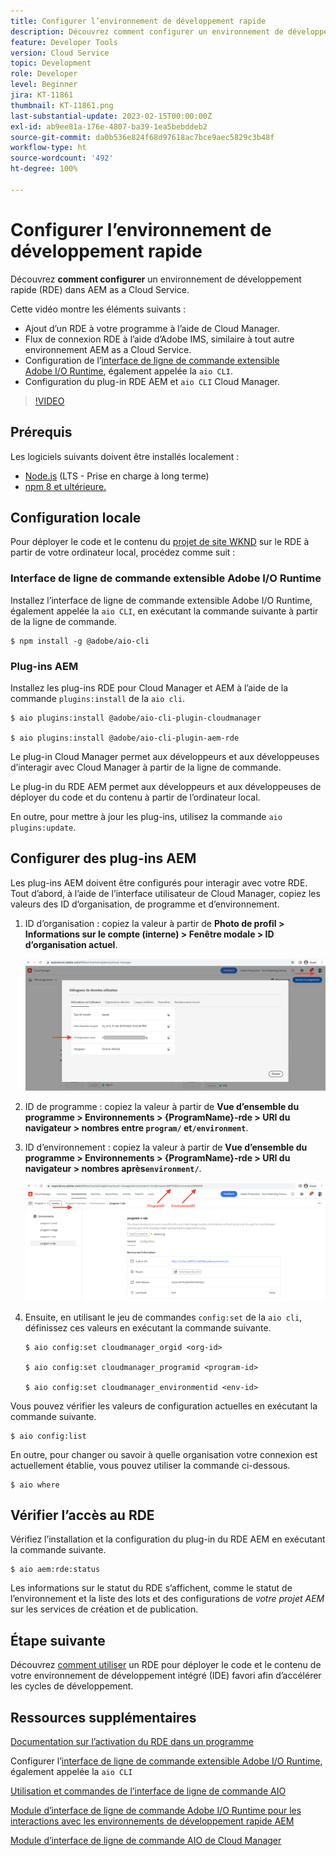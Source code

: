```yaml
---
title: Configurer l’environnement de développement rapide
description: Découvrez comment configurer un environnement de développement rapide pour AEM as a Cloud Service.
feature: Developer Tools
version: Cloud Service
topic: Development
role: Developer
level: Beginner
jira: KT-11861
thumbnail: KT-11861.png
last-substantial-update: 2023-02-15T00:00:00Z
exl-id: ab9ee81a-176e-4807-ba39-1ea5bebddeb2
source-git-commit: da0b536e824f68d97618ac7bce9aec5829c3b48f
workflow-type: ht
source-wordcount: '492'
ht-degree: 100%

---
```


# Configurer l’environnement de développement rapide

Découvrez **comment configurer** un environnement de développement rapide (RDE) dans AEM as a Cloud Service.

Cette vidéo montre les éléments suivants :

- Ajout d’un RDE à votre programme à l’aide de Cloud Manager.
- Flux de connexion RDE à l’aide d’Adobe IMS, similaire à tout autre environnement AEM as a Cloud Service.
- Configuration de l’[interface de ligne de commande extensible Adobe I/O Runtime](https://developer.adobe.com/runtime/docs/guides/tools/cli_install/), également appelée la `aio CLI`.
- Configuration du plug-in RDE AEM et `aio CLI` Cloud Manager.

>[!VIDEO](https://video.tv.adobe.com/v/3415490?quality=12&learn=on)

## Prérequis

Les logiciels suivants doivent être installés localement :

- [Node.js](https://nodejs.org/fr/) (LTS - Prise en charge à long terme)
- [npm 8 et ultérieure.](https://docs.npmjs.com/)

## Configuration locale

Pour déployer le code et le contenu du [projet de site WKND](https://github.com/adobe/aem-guides-wknd#aem-wknd-sites-project) sur le RDE à partir de votre ordinateur local, procédez comme suit :

### Interface de ligne de commande extensible Adobe I/O Runtime

Installez l’interface de ligne de commande extensible Adobe I/O Runtime, également appelée la `aio CLI`, en exécutant la commande suivante à partir de la ligne de commande.

```shell
$ npm install -g @adobe/aio-cli
```

### Plug-ins AEM

Installez les plug-ins RDE pour Cloud Manager et AEM à l’aide de la commande `plugins:install` de la `aio cli`.

```shell
$ aio plugins:install @adobe/aio-cli-plugin-cloudmanager

$ aio plugins:install @adobe/aio-cli-plugin-aem-rde
```

Le plug-in Cloud Manager permet aux développeurs et aux développeuses d’interagir avec Cloud Manager à partir de la ligne de commande.

Le plug-in du RDE AEM permet aux développeurs et aux développeuses de déployer du code et du contenu à partir de l’ordinateur local.

En outre, pour mettre à jour les plug-ins, utilisez la commande `aio plugins:update`.

## Configurer des plug-ins AEM

Les plug-ins AEM doivent être configurés pour interagir avec votre RDE. Tout d’abord, à l’aide de l’interface utilisateur de Cloud Manager, copiez les valeurs des ID d’organisation, de programme et d’environnement.

1. ID d’organisation : copiez la valeur à partir de **Photo de profil > Informations sur le compte (interne) > Fenêtre modale > ID d’organisation actuel**.

   ![Identifiant d’organisation.](./assets/Org-ID.png)

1. ID de programme : copiez la valeur à partir de **Vue d’ensemble du programme > Environnements > {ProgramName}-rde > URI du navigateur > nombres entre `program/` et`/environment`**.

1. ID d’environnement : copiez la valeur à partir de **Vue d’ensemble du programme > Environnements > {ProgramName}-rde > URI du navigateur > nombres après`environment/`**.

   ![ID de programme et d’environnement.](./assets/Program-Environment-Id.png)

1. Ensuite, en utilisant le jeu de commandes `config:set` de la `aio cli`, définissez ces valeurs en exécutant la commande suivante.

   ```shell
   $ aio config:set cloudmanager_orgid <org-id>
   
   $ aio config:set cloudmanager_programid <program-id>
   
   $ aio config:set cloudmanager_environmentid <env-id>
   ```

Vous pouvez vérifier les valeurs de configuration actuelles en exécutant la commande suivante.

```shell
$ aio config:list
```

En outre, pour changer ou savoir à quelle organisation votre connexion est actuellement établie, vous pouvez utiliser la commande ci-dessous.

```shell
$ aio where
```

## Vérifier l’accès au RDE

Vérifiez l’installation et la configuration du plug-in du RDE AEM en exécutant la commande suivante.

```shell
$ aio aem:rde:status
```

Les informations sur le statut du RDE s’affichent, comme le statut de l’environnement et la liste des lots et des configurations de _votre projet AEM_ sur les services de création et de publication.

## Étape suivante

Découvrez [comment utiliser](./how-to-use.md) un RDE pour déployer le code et le contenu de votre environnement de développement intégré (IDE) favori afin d’accélérer les cycles de développement.


## Ressources supplémentaires

[Documentation sur l’activation du RDE dans un programme](https://experienceleague.adobe.com/docs/experience-manager-cloud-service/content/implementing/developing/rapid-development-environments.html?lang=fr#enabling-rde-in-a-program)

Configurer l’[interface de ligne de commande extensible Adobe I/O Runtime](https://developer.adobe.com/runtime/docs/guides/tools/cli_install/), également appelée la `aio CLI`

[Utilisation et commandes de l’interface de ligne de commande AIO](https://github.com/adobe/aio-cli#usage)

[Module d’interface de ligne de commande Adobe I/O Runtime pour les interactions avec les environnements de développement rapide AEM](https://github.com/adobe/aio-cli-plugin-aem-rde#aio-cli-plugin-aem-rde)

[Module d’interface de ligne de commande AIO de Cloud Manager](https://github.com/adobe/aio-cli-plugin-cloudmanager)
